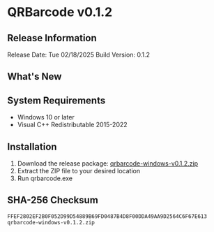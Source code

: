 # QRBarcode v0.1.2 
 
## Release Information 
Release Date: Tue 02/18/2025 
Build Version: 0.1.2 
 
## What's New 
 
## System Requirements 
 
- Windows 10 or later 
- Visual C++ Redistributable 2015-2022 
 
## Installation 
 
1. Download the release package: [qrbarcode-windows-v0.1.2.zip](qrbarcode-windows-v0.1.2.zip) 
2. Extract the ZIP file to your desired location 
3. Run qrbarcode.exe 
 
## SHA-256 Checksum 
 
```plaintext 
FFEF2802EF2B0F052D99D54889B69FD0487B4D8F00DDA49AA9D2564C6F67E613  qrbarcode-windows-v0.1.2.zip
``` 
